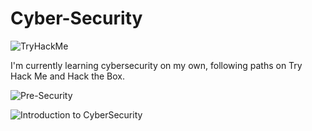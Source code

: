 # Cyber-Security
<img src="https://tryhackme-badges.s3.amazonaws.com/Lopepi.png" alt="TryHackMe">

I'm currently learning cybersecurity on my own, following paths on Try Hack Me and Hack the Box.

![Pre-Security](https://github.com/Pepilo/Cyber-Security/assets/144693680/323ac14c-71bd-4f28-bcce-a27787cf7381)

![Introduction to CyberSecurity](https://github.com/Pepilo/Cyber-Security/assets/144693680/ee93e2c7-e51f-4d8b-9d10-de1d0db58e85)





